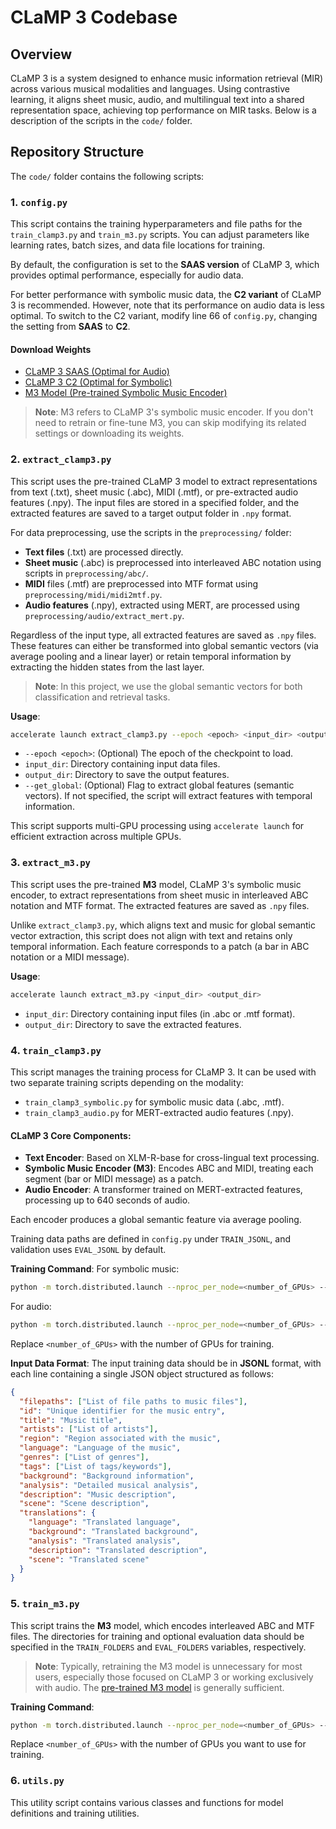 # CLaMP 3 Codebase

## Overview
CLaMP 3 is a system designed to enhance music information retrieval (MIR) across various musical modalities and languages. Using contrastive learning, it aligns sheet music, audio, and multilingual text into a shared representation space, achieving top performance on MIR tasks. Below is a description of the scripts in the `code/` folder.

## Repository Structure
The `code/` folder contains the following scripts:

### 1. `config.py`
This script contains the training hyperparameters and file paths for the `train_clamp3.py` and `train_m3.py` scripts. You can adjust parameters like learning rates, batch sizes, and data file locations for training.

By default, the configuration is set to the **SAAS version** of CLaMP 3, which provides optimal performance, especially for audio data.

For better performance with symbolic music data, the **C2 variant** of CLaMP 3 is recommended. However, note that its performance on audio data is less optimal. To switch to the C2 variant, modify line 66 of `config.py`, changing the setting from **SAAS** to **C2**.

#### Download Weights
- [CLaMP 3 SAAS (Optimal for Audio)](https://huggingface.co/sander-wood/clamp3/blob/main/weights_clamp3_saas_h_size_768_t_model_FacebookAI_xlm-roberta-base_t_length_128_a_size_768_a_layers_12_a_length_128_s_size_768_s_layers_12_p_size_64_p_length_512.pth)
- [CLaMP 3 C2 (Optimal for Symbolic)](https://huggingface.co/sander-wood/clamp3/blob/main/weights_clamp3_c2_h_size_768_t_model_FacebookAI_xlm-roberta-base_t_length_128_a_size_768_a_layers_12_a_length_128_s_size_768_s_layers_12_p_size_64_p_length_512.pth)
- [M3 Model (Pre-trained Symbolic Music Encoder)](https://huggingface.co/sander-wood/clamp2/blob/main/weights_m3_p_size_64_p_length_512_t_layers_3_p_layers_12_h_size_768_lr_0.0001_batch_16_mask_0.45.pth)

> **Note**: M3 refers to CLaMP 3's symbolic music encoder. If you don't need to retrain or fine-tune M3, you can skip modifying its related settings or downloading its weights.

### 2. `extract_clamp3.py`
This script uses the pre-trained CLaMP 3 model to extract representations from text (.txt), sheet music (.abc), MIDI (.mtf), or pre-extracted audio features (.npy). The input files are stored in a specified folder, and the extracted features are saved to a target output folder in `.npy` format.

For data preprocessing, use the scripts in the `preprocessing/` folder:
- **Text files** (.txt) are processed directly.
- **Sheet music** (.abc) is preprocessed into interleaved ABC notation using scripts in `preprocessing/abc/`.
- **MIDI** files (.mtf) are preprocessed into MTF format using `preprocessing/midi/midi2mtf.py`.
- **Audio features** (.npy), extracted using MERT, are processed using `preprocessing/audio/extract_mert.py`.

Regardless of the input type, all extracted features are saved as `.npy` files. These features can either be transformed into global semantic vectors (via average pooling and a linear layer) or retain temporal information by extracting the hidden states from the last layer. 

> **Note**: In this project, we use the global semantic vectors for both classification and retrieval tasks.

**Usage**:

```bash
accelerate launch extract_clamp3.py --epoch <epoch> <input_dir> <output_dir> [--get_global]
```

- `--epoch <epoch>`: (Optional) The epoch of the checkpoint to load.
- `input_dir`: Directory containing input data files.
- `output_dir`: Directory to save the output features.
- `--get_global`: (Optional) Flag to extract global features (semantic vectors). If not specified, the script will extract features with temporal information.

This script supports multi-GPU processing using `accelerate launch` for efficient extraction across multiple GPUs.

### 3. `extract_m3.py`
This script uses the pre-trained **M3** model, CLaMP 3's symbolic music encoder, to extract representations from sheet music in interleaved ABC notation and MTF format. The extracted features are saved as `.npy` files.

Unlike `extract_clamp3.py`, which aligns text and music for global semantic vector extraction, this script does not align with text and retains only temporal information. Each feature corresponds to a patch (a bar in ABC notation or a MIDI message).

**Usage**:

```bash
accelerate launch extract_m3.py <input_dir> <output_dir>
```

- `input_dir`: Directory containing input files (in .abc or .mtf format).
- `output_dir`: Directory to save the extracted features.

### 4. `train_clamp3.py`
This script manages the training process for CLaMP 3. It can be used with two separate training scripts depending on the modality:

- `train_clamp3_symbolic.py` for symbolic music data (.abc, .mtf).
- `train_clamp3_audio.py` for MERT-extracted audio features (.npy).

#### CLaMP 3 Core Components:
- **Text Encoder**: Based on XLM-R-base for cross-lingual text processing.
- **Symbolic Music Encoder (M3)**: Encodes ABC and MIDI, treating each segment (bar or MIDI message) as a patch.
- **Audio Encoder**: A transformer trained on MERT-extracted features, processing up to 640 seconds of audio.

Each encoder produces a global semantic feature via average pooling.

Training data paths are defined in `config.py` under `TRAIN_JSONL`, and validation uses `EVAL_JSONL` by default.

**Training Command**:
For symbolic music:
```bash
python -m torch.distributed.launch --nproc_per_node=<number_of_GPUs> --use_env train_clamp3_symbolic.py
```
For audio:
```bash
python -m torch.distributed.launch --nproc_per_node=<number_of_GPUs> --use_env train_clamp3_audio.py
```

Replace `<number_of_GPUs>` with the number of GPUs for training.

**Input Data Format**:
The input training data should be in **JSONL** format, with each line containing a single JSON object structured as follows:

```json
{
  "filepaths": ["List of file paths to music files"],
  "id": "Unique identifier for the music entry",
  "title": "Music title",
  "artists": ["List of artists"],
  "region": "Region associated with the music",
  "language": "Language of the music",
  "genres": ["List of genres"],
  "tags": ["List of tags/keywords"],
  "background": "Background information",
  "analysis": "Detailed musical analysis",
  "description": "Music description",
  "scene": "Scene description",
  "translations": {
    "language": "Translated language",
    "background": "Translated background",
    "analysis": "Translated analysis",
    "description": "Translated description",
    "scene": "Translated scene"
  }
}
```

### 5. `train_m3.py`
This script trains the **M3** model, which encodes interleaved ABC and MTF files. The directories for training and optional evaluation data should be specified in the `TRAIN_FOLDERS` and `EVAL_FOLDERS` variables, respectively.

> **Note**: Typically, retraining the M3 model is unnecessary for most users, especially those focused on CLaMP 3 or working exclusively with audio. The [pre-trained M3 model](https://huggingface.co/sander-wood/clamp2/blob/main/weights_m3_p_size_64_p_length_512_t_layers_3_p_layers_12_h_size_768_lr_0.0001_batch_16_mask_0.45.pth) is generally sufficient.

**Training Command**:

```bash
python -m torch.distributed.launch --nproc_per_node=<number_of_GPUs> --use_env train_m3.py
```

Replace `<number_of_GPUs>` with the number of GPUs you want to use for training.

### 6. `utils.py`
This utility script contains various classes and functions for model definitions and training utilities.
